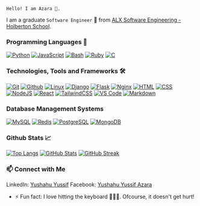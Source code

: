 ```
Hello! I am Azara 👋.
```
I am a graduate ```Software Engineer``` 🚀 from [ALX Software Engineering - Holberton School](https://www.alxafrica.com/).

### Programming Languages 🔧
<a href="https://github.com/azaraverse/alx-higher_level_programming.git" target="_blank"><img src="https://skillicons.dev/icons?i=py" alt="Python"></a>
<a href="https://github.com/azaraverse/alx-higher_level_programming/tree/3a0feefb6c3f3e5b793d3c65a76606d5f2adedce/0x15-javascript-web_jquery" target="_blank"><img src="https://skillicons.dev/icons?i=js" alt="JavaScript"></a>
<a href="https://github.com/azaraverse/alx-system_engineering-devops.git" target="_blank"><img src="https://skillicons.dev/icons?i=bash" alt="Bash"></a>
<a href="https://github.com/azaraverse/alx-system_engineering-devops/tree/master/0x06-regular_expressions" target="_blank"><img src="https://skillicons.dev/icons?i=ruby" alt="Ruby"></a>
<a href="https://github.com/azaraverse/alx-low_level_programming.git" target="_blank"><img src="https://skillicons.dev/icons?i=c" alt="C"></a>

### Technologies, Tools and Frameworks 🛠️
<a href="https://github.com/azaraverse/" target="_blank"><img src="https://skillicons.dev/icons?i=git" alt="Git"></a>
<a href="https://github.com/azaraverse/" target="_blank"><img src="https://skillicons.dev/icons?i=github" alt="Github"></a>
<a href="https://github.com/azaraverse/alx-system_engineering-devops.git" target="_blank"><img src="https://skillicons.dev/icons?i=linux" alt="Linux"></a>
<a href="https://github.com/azaraverse/bmp_studio.git" target="_blank"><img src="https://skillicons.dev/icons?i=django" alt="Django"></a>
<a href="https://github.com/azaraverse/SkySync.git" target="_blank"><img src="https://skillicons.dev/icons?i=flask" alt="Flask"></a>
<a href="https://github.com/azaraverse/alx-system_engineering-devops.git" target="_blank"><img src="https://skillicons.dev/icons?i=nginx" alt="Nginx"></a>
<a href="https://github.com/azaraverse/SkySync_landing_page.git" target="_blank"><img src="https://skillicons.dev/icons?i=html" alt="HTML"></a>
<a href="https://github.com/azaraverse/SkySync_landing_page.git" target="_blank"><img src="https://skillicons.dev/icons?i=css" alt="CSS"></a>
<a href="https://github.com/azaraverse/alx-higher_level_programming.git" target="_blank"><img src="https://skillicons.dev/icons?i=nodejs" alt="NodeJS"></a>
<a href="https://github.com/azaraverse/azara.git" target="_blank"><img src="https://skillicons.dev/icons?i=react" alt="React"></a>
<a href="https://github.com/azaraverse/azara.git" target="_blank"><img src="https://skillicons.dev/icons?i=tailwind" alt="TailwindCSS"></a>
<a href="https://vscode.dev/" target="_blank"><img src="https://skillicons.dev/icons?i=vscode" alt="VS Code"></a>
<a href="https://github.com/azaraverse/" target="_blank"><img src="https://skillicons.dev/icons?i=md" alt="Markdown"></a>

### Database Management Systems
<a href="https://github.com/azaraverse/alx-higher_level_programming.git" target="_blank"><img src="https://skillicons.dev/icons?i=mysql" alt="MySQL"></a>
<a href="https://github.com/azaraverse/alx-files_manager.git" target="_blank"><img src="https://skillicons.dev/icons?i=redis" alt="Redis"></a>
<a href="https://github.com/azaraverse/crowdfund_js.git" target="_blank"><img src="https://skillicons.dev/icons?i=postgres" alt="PostgreSQL"></a>
<a href="https://github.com/azaraverse/alx-files_manager.git" target="_blank"><img src="https://skillicons.dev/icons?i=mongodb" alt="MongoDB"></a>

### Github Stats 📈
[![Top Langs](https://github-readme-stats-xi-mauve-24.vercel.app/api/top-langs/?username=azaraverse&layout=compact&theme=light&langs_count=12)](https://github.com/azaraverse/github-readme-stats)
[![GitHub Stats](https://github-readme-stats-xi-mauve-24.vercel.app/api?username=azaraverse&show_icons=true&theme=light&rank_icon=github)](https://github.com/azaraverse)
[![GitHub Streak](https://streak-stats.demolab.com/?user=azaraverse&theme=transparent)](https://git.io/streak-stats)

### 📫 Connect with Me
LinkedIn: [Yushahu Yussif](https://www.linkedin.com/in/yushahuyussifazara/)
Facebook: [Yushahu Yussif Azara](https://www.facebook.com/yushahuazara?mibextid=ZbWKwL)

- ⚡ Fun fact: I love hitting the keyboard 🧑🏾‍💻. Ofcourse, it doesn't get hurt!
